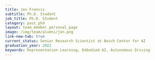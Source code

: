 ```yaml
---
title: Jon Francis
subtitle: Ph.D. Student
job_title: Ph.D. Student
category: past_phd
layout: team_member_personal_page
image: /img/team/alumni/jon.png
link-new-tab: true
current_status: Senior Research Scientist at Bosch Center for AI
graduation_year: 2022
keywords: Representation Learning, Embodied AI, Autonomous Driving
---
```

